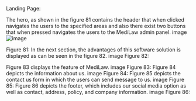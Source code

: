 
Landing Page:

The hero, as shown in the figure 81 contains the header that when clicked navigates the users to the specified areas and also there exist two buttons that when pressed navigates the users to the MediLaw admin panel.
image
![image](https://github.com/samin-taheri/MediLaw/assets/58706708/67cd5663-b98b-4785-a627-95c223f8ddf1)

Figure 81:
In the next section, the advantages of this software solution is displayed as can be seen in the figure 82.
image
Figure 82:

Figure 83 displays the feature of MediLaw.
image
Figure 83:
Figure 84 depicts the information about us.
image
Figure 84:
Figure 85 depicts the contact us form in which the users can send message to us. image
Figure 85:
Figure 86 depicts the footer, which includes our social media option as well as contact, address, policy, and company information. image
Figure 86:
